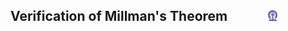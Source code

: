 ## Verification of Millman's Theorem  &nbsp; &nbsp; &nbsp; &nbsp; &nbsp; &nbsp; <img src="images/iitkgp.png" width="3%" />

